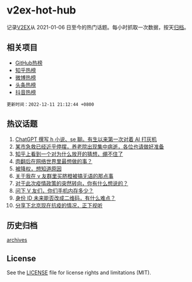 # v2ex-hot-hub

 记录[V2EX](https://www.v2ex.com/)从 2021-01-06 日至今的热门话题。每小时抓取一次数据，按天[归档](archives)。
 
 ## 相关项目

- [GitHub热榜](https://github.com/snaildev/github-hot-hub)
- [知乎热榜](https://github.com/snaildev/zhihu-hot-hub)
- [微博热榜](https://github.com/snaildev/weibo-hot-hub)
- [头条热榜](https://github.com/snaildev/toutiao-hot-hub)
- [抖音热榜](https://github.com/snaildev/douyin-hot-hub)


 `更新时间：2022-12-11 21:12:44 +0800`

## 热议话题

1. [ChatGPT 撰写 h 小说、se 聊。有生以来第一次对着 AI 打灰机](https://www.v2ex.com/t/901653)
1. [某市急救已经近乎停摆，养老院出现集中病逝，各位也请做好准备](https://www.v2ex.com/t/901697)
1. [知乎上看到一个对为什么放开的猜想，绷不住了](https://www.v2ex.com/t/901686)
1. [肉翻后在网络世界里最想做的事？](https://www.v2ex.com/t/901626)
1. [被降权，想知道原因](https://www.v2ex.com/t/901675)
1. [关于我在 v 友群里买脐橙被搞无语的那点事](https://www.v2ex.com/t/901685)
1. [对于此次疫情政策的突然转向，你有什么想说的？](https://www.v2ex.com/t/901743)
1. [问下 V 友们，你们手机内存多少？](https://www.v2ex.com/t/901660)
1. [身份 ID 未来能否改成二维码，有什么难点？](https://www.v2ex.com/t/901663)
1. [分享下北京现在抗疫的情况，正下视听](https://www.v2ex.com/t/901716)

## 历史归档

[archives](archives)

## License

See the [LICENSE](LICENSE) file for license rights and limitations (MIT).
